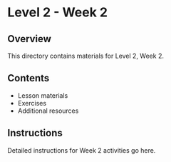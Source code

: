 # Level 2 - Week 2

## Overview

This directory contains materials for Level 2, Week 2.

## Contents

- Lesson materials
- Exercises
- Additional resources

## Instructions

Detailed instructions for Week 2 activities go here. 